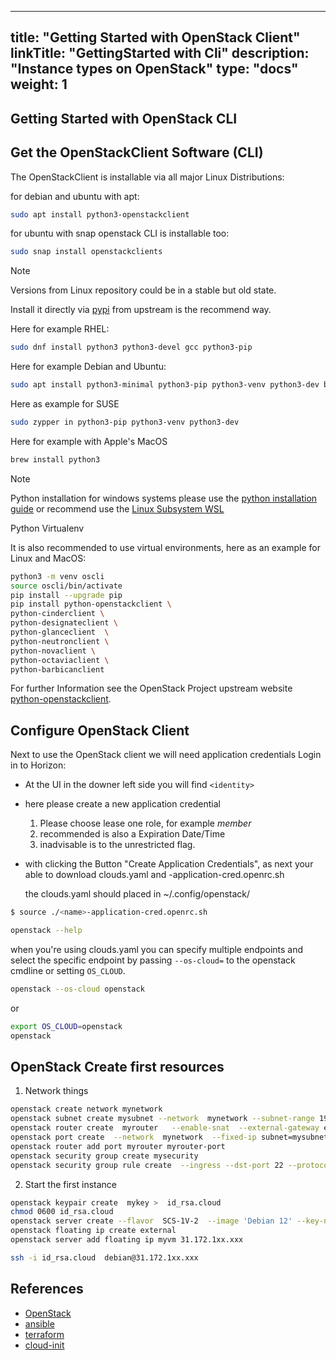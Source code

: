 
---
title: "Getting Started with OpenStack Client"
linkTitle: "GettingStarted with Cli"
description: "Instance types on OpenStack"
type: "docs"
weight: 1
---
<!-- SPDX-License-Identifier: CC-BY-4.0 -->
<!-- Copyright (C) 2023 Wavecon GmbH -->


## Getting Started with OpenStack CLI

## Get the OpenStackClient Software (CLI)

The OpenStackClient is installable via all major Linux Distributions:

for debian and ubuntu with apt:

```bash
sudo apt install python3-openstackclient
```

for ubuntu with snap openstack CLI is installable too:

```bash
sudo snap install openstackclients
```

>[!NOTE]
>Versions from Linux repository could be in a stable but old state.

Install it directly via [pypi](https://pypi.org/project/python-openstackclient)
from upstream is the recommend way.

Here for example RHEL:

```bash
sudo dnf install python3 python3-devel gcc python3-pip
```

Here for example Debian and Ubuntu:

```bash
sudo apt install python3-minimal python3-pip python3-venv python3-dev build-essential
```

 Here as example for SUSE

```bash
sudo zypper in python3-pip python3-venv python3-dev
```

Here for example with Apple's MacOS

```bash
brew install python3
```

>[!NOTE]
>Python installation for windows systems please use the [python installation guide](https://www.python.org/downloads/windows/)
>or recommend use the [Linux Subsystem WSL](https://learn.microsoft.com/de-de/windows/wsl/install)

Python Virtualenv

It is also recommended to use virtual environments, here as an example for
Linux and MacOS:

```bash
python3 -m venv oscli
source oscli/bin/activate
pip install --upgrade pip
pip install python-openstackclient \
python-cinderclient \
python-designateclient \
python-glanceclient  \
python-neutronclient \
python-novaclient \
python-octaviaclient \
python-barbicanclient

```

For further Information see the OpenStack Project upstream website
[python-openstackclient](https://docs.openstack.org/python-openstackclient/latest/index.html).


## Configure OpenStack Client


Next to use the OpenStack client we will need application credentials
Login in to Horizon:

- At the UI in the downer left side you will find `<identity>`
- here please create a new application credential
   1. Please choose lease one role, for example *member*
   2. recommended is also a Expiration Date/Time
   3. inadvisable is to the  unrestricted flag.

- with clicking the Button "Create Application Credentials",
  as next your able to download clouds.yaml and <name>-application-cred.openrc.sh

  the clouds.yaml should placed in ~/.config/openstack/
  

```bash
$ source ./<name>-application-cred.openrc.sh
```

```bash
openstack --help
```

when you're using clouds.yaml you can specify multiple endpoints and
select the specific endpoint by passing `--os-cloud=` to the
openstack cmdline or setting `OS_CLOUD`.

```bash
openstack --os-cloud openstack
```

or

```bash
export OS_CLOUD=openstack
openstack
```


## OpenStack Create first resources

1. Network things

```bash
openstack create network mynetwork
openstack subnet create mysubnet --network  mynetwork --subnet-range 192.168.42.0/24
openstack router create  myrouter   --enable-snat  --external-gateway external
openstack port create  --network  mynetwork  --fixed-ip subnet=mysubnet,ip-address=192.168.42.1 myrouter-port
openstack router add port myrouter myrouter-port
openstack security group create mysecurity
openstack security group rule create  --ingress --dst-port 22 --protocol tcp  mysecurity
```

2.  Start the first instance

```bash
openstack keypair create  mykey >  id_rsa.cloud  
chmod 0600 id_rsa.cloud
openstack server create --flavor  SCS-1V-2  --image 'Debian 12' --key-name mykey --network mynetwork  --security-group mysecurity --boot-from-volume 10 myvm
openstack floating ip create external
openstack server add floating ip myvm 31.172.1xx.xxx  

ssh -i id_rsa.cloud  debian@31.172.1xx.xxx
```


## References

- [OpenStack](https://www.openstack.org "OpenStack Site")
- [ansible](https://docs.ansible.com/ansible/latest/collections/openstack/cloud/index.html "Ansible Module OpenStack")
- [terraform](https://registry.terraform.io/providers/terraform-provider-openstack/openstack/latest/docs "OpenStack Terraform Provider")
- [cloud-init](https://cloudinit.readthedocs.io/en/latest/ "cloud-init documentation")

